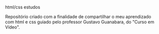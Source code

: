 html/css estudos

Repositório criado com a finalidade de compartilhar o meu aprendizado com html e css guiado pelo professor Gustavo Guanabara, do "Curso em Vídeo".
